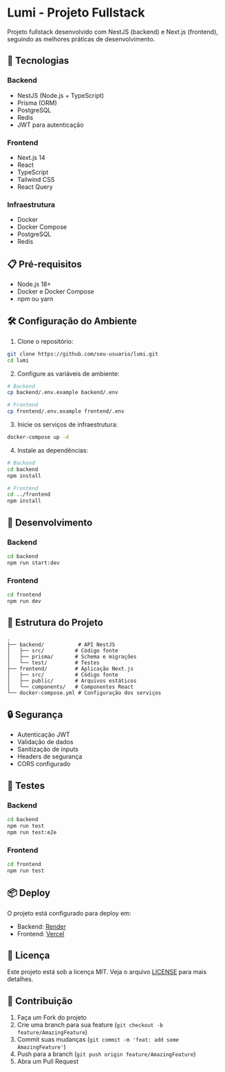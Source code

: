 # Lumi - Projeto Fullstack

Projeto fullstack desenvolvido com NestJS (backend) e Next.js (frontend), seguindo as melhores práticas de desenvolvimento.

## 🚀 Tecnologias

### Backend
- NestJS (Node.js + TypeScript)
- Prisma (ORM)
- PostgreSQL
- Redis
- JWT para autenticação

### Frontend
- Next.js 14
- React
- TypeScript
- Tailwind CSS
- React Query

### Infraestrutura
- Docker
- Docker Compose
- PostgreSQL
- Redis

## 📋 Pré-requisitos

- Node.js 18+
- Docker e Docker Compose
- npm ou yarn

## 🛠️ Configuração do Ambiente

1. Clone o repositório:
```bash
git clone https://github.com/seu-usuario/lumi.git
cd lumi
```

2. Configure as variáveis de ambiente:
```bash
# Backend
cp backend/.env.example backend/.env

# Frontend
cp frontend/.env.example frontend/.env
```

3. Inicie os serviços de infraestrutura:
```bash
docker-compose up -d
```

4. Instale as dependências:
```bash
# Backend
cd backend
npm install

# Frontend
cd ../frontend
npm install
```

## 🚀 Desenvolvimento

### Backend
```bash
cd backend
npm run start:dev
```

### Frontend
```bash
cd frontend
npm run dev
```

## 📁 Estrutura do Projeto

```
.
├── backend/           # API NestJS
│   ├── src/          # Código fonte
│   ├── prisma/       # Schema e migrações
│   └── test/         # Testes
├── frontend/         # Aplicação Next.js
│   ├── src/          # Código fonte
│   ├── public/       # Arquivos estáticos
│   └── components/   # Componentes React
└── docker-compose.yml # Configuração dos serviços
```

## 🔒 Segurança

- Autenticação JWT
- Validação de dados
- Sanitização de inputs
- Headers de segurança
- CORS configurado

## 🧪 Testes

### Backend
```bash
cd backend
npm run test
npm run test:e2e
```

### Frontend
```bash
cd frontend
npm run test
```

## 📦 Deploy

O projeto está configurado para deploy em:
- Backend: [Render](https://render.com)
- Frontend: [Vercel](https://vercel.com)

## 📝 Licença

Este projeto está sob a licença MIT. Veja o arquivo [LICENSE](LICENSE) para mais detalhes.

## 👥 Contribuição

1. Faça um Fork do projeto
2. Crie uma branch para sua feature (`git checkout -b feature/AmazingFeature`)
3. Commit suas mudanças (`git commit -m 'feat: add some AmazingFeature'`)
4. Push para a branch (`git push origin feature/AmazingFeature`)
5. Abra um Pull Request 